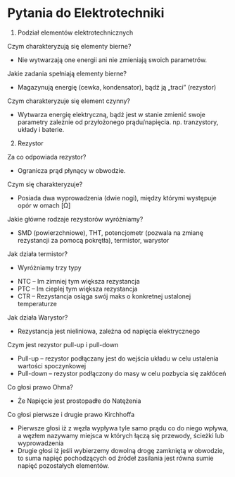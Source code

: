 Pytania do Elektrotechniki
===
1. Podział elementów elektrotechnicznych

Czym charakteryzują się elementy bierne?
- Nie wytwarzają one energii ani nie zmieniają swoich parametrów.

Jakie zadania spełniają elementy bierne?
- Magazynują energię (cewka, kondensator), bądź ją „traci” (rezystor)

Czym charakteryzuje się element czynny?
- Wytwarza energię elektryczną, bądź jest w stanie zmienić swoje parametry zależnie od przyłożonego prądu/napięcia. np. tranzystory, układy i baterie.

2. Rezystor

Za co odpowiada rezystor?
- Ogranicza prąd płynący w obwodzie.

Czym się charakteryzuje?
- Posiada dwa wyprowadzenia (dwie nogi), między którymi występuje opór w omach [Ω]

Jakie główne rodzaje rezystorów wyróżniamy?
- SMD (powierzchniowe), THT, potencjometr  (pozwala na zmianę rezystancji za pomocą pokrętła), termistor, warystor

Jak działa termistor?
- Wyróżniamy trzy typy
* NTC – Im zimniej tym większa rezystancja
* PTC – Im cieplej tym większa rezystancja
* CTR – Rezystancja osiąga swój maks o konkretnej ustalonej temperaturze

Jak działa Warystor?
- Rezystancja jest nieliniowa, zależna od napięcia elektrycznego

Czym jest rezystor pull-up  i pull-down
- Pull-up – rezystor podłączany jest do wejścia układu w celu ustalenia wartości spoczynkowej
- Pull-down – rezystor podłączony do masy w celu pozbycia się zakłóceń

Co głosi prawo Ohma?
- Że Napięcie jest prostopadłe do Natężenia

Co głosi pierwsze i drugie prawo Kirchhoffa
- Pierwsze głosi iż z węzła wypływa tyle samo prądu co do niego wpływa, a węzłem nazywamy miejsca w których łączą się przewody, ścieżki lub wyprowadzenia
- Drugie głosi iż jeśli wybierzemy dowolną drogę zamkniętą w obwodzie, to suma napięć pochodzących od źródeł zasilania jest równa sumie napięć pozostałych elementów.

